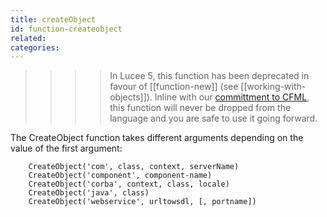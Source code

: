 ```yaml
---
title: createObject
id: function-createobject
related:
categories:
---
```


>>>> In Lucee 5, this function has been deprecated in favour of [[function-new]] (see [[working-with-objects]]). Inline with our [committment to CFML](http://lucee.org/blog/the-lucee-language.html), this function will never be dropped from the language and you are safe to use it going forward.

The CreateObject function takes different arguments depending on the value of the first argument:

        CreateObject('com', class, context, serverName)
        CreateObject('component', component-name)
        CreateObject('corba', context, class, locale)
        CreateObject('java', class)
        CreateObject('webservice', urltowsdl, [, portname])